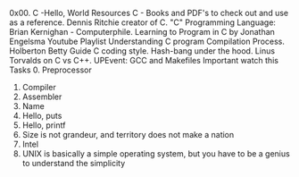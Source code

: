 0x00. C -Hello, World
Resources
C - Books and PDF's to check out and use as a reference.
Dennis Ritchie creator of C.
"C" Programming Language: Brian Kernighan - Computerphile.
Learning to Program in C by Jonathan Engelsma Youtube Playlist
Understanding C program Compilation Process.
Holberton Betty Guide C coding style.
Hash-bang under the hood.
Linus Torvalds on C vs C++.
UPEvent: GCC and Makefiles Important watch this
Tasks
0. Preprocessor
1. Compiler
2. Assembler
3. Name
4. Hello, puts
5. Hello, printf
6. Size is not grandeur, and territory does not make a nation
7. Intel
8. UNIX is basically a simple operating system, but you have to be a genius to understand the simplicity
